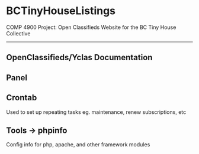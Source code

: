 # BCTinyHouseListings
COMP 4900 Project: Open Classifieds Website for the BC Tiny House Collective

***
OpenClassifieds/Yclas Documentation
------

Panel
------

Crontab
------
Used to set up repeating tasks eg. maintenance, renew subscriptions, etc

Tools -> phpinfo
------
Config info for php, apache, and other framework modules


